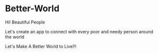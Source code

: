 # Better-World
Hi! Beautiful People 


Let's create an app to connect with every poor and needy person around the world

Let's Make A Better World to Live!!!

